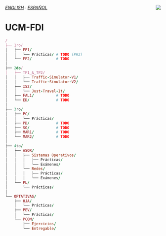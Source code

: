 *[ENGLISH](https://github.com/Danipiza/UCM-FDI/blob/main/README_ENG.md) ∙ [ESPAÑOL](README.md)* <img align="right" src="https://visitor-badge.laobi.icu/badge?page_id=danipiza.UCM-FDI" />

# UCM-FDI

<!--
## WEBP
[1_logo](https://github.com/Danipiza/UCM-FDI/blob/main/readme_images/1_logo.md)
[2_1ro](https://github.com/Danipiza/UCM-FDI/blob/main/readme_images/2_1ro.md)
[3_FP1](https://github.com/Danipiza/UCM-FDI/blob/main/readme_images/3_FP1.md)
[4_practicas](https://github.com/Danipiza/UCM-FDI/blob/main/readme_images/4_practicas.md)

## WEBP CON LINKS

<a href="https://github.com/Danipiza/UCM-FDI/tree/main">
  [1_logo](https://github.com/Danipiza/UCM-FDI/blob/main/readme_images/1_logo.webp)
</a>
<a href="[https://](https://youtube.com)">
  [2_1ro](https://github.com/Danipiza/UCM-FDI/blob/main/readme_images/2_1ro.webp)
</a>
<a href="https://github.com/Danipiza/UCM-FDI/tree/main/1ro/FP1">
  [3_FP1](https://github.com/Danipiza/UCM-FDI/blob/main/readme_images/3_FP1.webp)
</a>
<a href="https://youtube.com">
  [4_practicas](https://github.com/Danipiza/UCM-FDI/blob/main/readme_images/4_practicas.webp)
</a>


## SVG 
[1_logo](https://github.com/Danipiza/UCM-FDI/blob/main/readme_images/1_logo.svg)
[2_1ro](https://github.com/Danipiza/UCM-FDI/blob/main/readme_images/2_1ro.svg)
[3_FP1](https://github.com/Danipiza/UCM-FDI/blob/main/readme_images/3_FP1.svg)
[4_practicas](https://github.com/Danipiza/UCM-FDI/blob/main/readme_images/4_practicas.svg)


## SVG CON LINKS
<a href="https://github.com/Danipiza/UCM-FDI/tree/main">
  [1_logo](https://github.com/Danipiza/UCM-FDI/blob/main/readme_images/1_logo.svg)
</a>
<a href="https://youtube.com">
  [2_1ro](https://github.com/Danipiza/UCM-FDI/blob/main/readme_images/2_1ro.svg)
</a>
<a href="https://github.com/Danipiza/UCM-FDI/tree/main/1ro/FP1">
  [3_FP1](https://github.com/Danipiza/UCM-FDI/blob/main/readme_images/3_FP1.svg)
</a>
<a href="https://youtube.com">
  [4_practicas](https://github.com/Danipiza/UCM-FDI/blob/main/readme_images/4_practicas.svg)
</a>
-->












```ruby
/
├── 1ro/
│   ├── FP1/
│   │   └── Prácticas/ # TODO (PR3)
│   └── FP2/           # TODO
│
├── 2do/
│   ├── TP1_&_TP2/
│   │   ├── Traffic-Simulator-V1/
│   │   └── Traffic-Simulator-V2/
│   ├── IS2/
│   │   └── Just-Travel-It/
│	├──	FAL1/ 		   # TODO
│	└──	ED/  		   # TODO
│
├── 3ro/
│   ├── PC/
│   │   └── Prácticas/
│   ├── PD/            # TODO
│   ├── SO/            # TODO
│   ├── MAR1/          # TODO
│   └── MAR2/          # TODO
│
├── 4to/
│   ├── ASOR/
│   │   ├── Sistemas Operativos/
│   │   │   ├── Prácticas/
│   │   │   └── Exámenes/
│   │   └── Redes/
│   │   │   ├── Prácticas/
│   │   │   └── Exámenes/
│   └── PL/
│       └── Prácticas/
│
└── OPTATIVAS/
    ├── HJA/
    │   └── Prácticas/
    ├── PEV/
    │   └── Prácticas/
    └── PCOM/
        ├── Ejercicios/
        └── Entregable/
```


	
